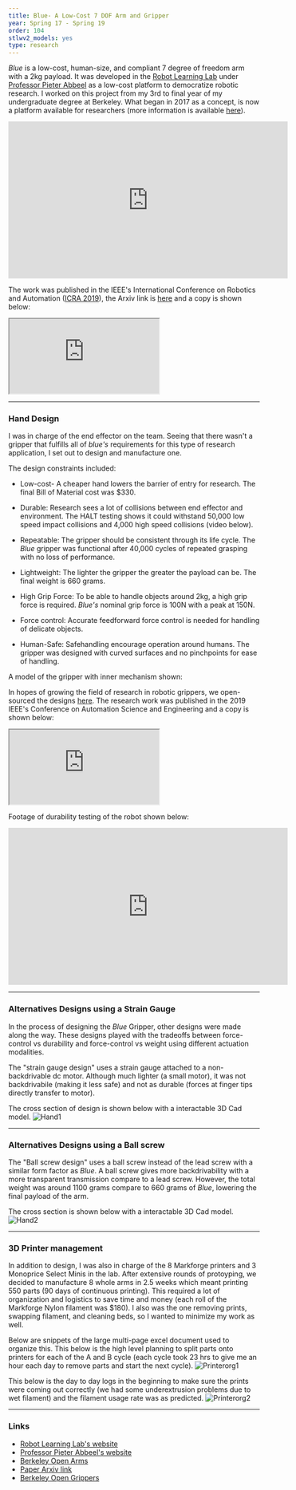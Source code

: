 ```yaml
---
title: Blue- A Low-Cost 7 DOF Arm and Gripper
year: Spring 17 - Spring 19
order: 104
stlwv2_models: yes
type: research
---
```


*Blue* is a low-cost, human-size, and compliant 7 degree of freedom arm with a 2kg payload.
It was developed in the [Robot Learning Lab](http://rll.berkeley.edu/) under [Professor Pieter Abbeel](https://people.eecs.berkeley.edu/~pabbeel/) as a low-cost platform to democratize robotic research.
I worked on this project from my 3rd to final year of my undergraduate degree at Berkeley.
What began in 2017 as a concept, is now a platform available for researchers (more information is available [here](https://www.berkeleyopenarms.org/)).

<iframe width="560" height="315" src="https://www.youtube.com/embed/RCQNIgySaYw" frameborder="0" allow="accelerometer; autoplay; encrypted-media; gyroscope; picture-in-picture" allowfullscreen></iframe>

The work was published in the IEEE's International Conference on Robotics and Automation ([ICRA 2019](https://www.icra2019.org/)), the Arxiv link is [here](https://arxiv.org/abs/1904.03815) and a copy is shown below: 
<iframe src="https://drive.google.com/file/d/1BF0iX-mr0g-xxwFFcOnAoNCMtre2P8h1/preview"></iframe>

<!--
A model of the arm:
<div class="stlwv2-model" data-model-url="/website/assets/models/longboard_remote.stl"></div>
 find and make stl -->

---
### Hand Design

I was in charge of the end effector on the team.
Seeing that there wasn't a gripper that fulfills all of *blue's* requirements for this type of research application, I set out to design and manufacture one.

The design constraints included:


- Low-cost- 
A cheaper hand lowers the barrier of entry for research. The final Bill of Material cost was $330.

- Durable: 
Research sees a lot of collisions between end effector and environment. The HALT testing shows it could withstand 50,000 low speed impact collisions and 4,000 high speed collisions (video below).

- Repeatable:
The gripper should be consistent through its life cycle. The *Blue* gripper was functional after 40,000 cycles of repeated grasping with no loss of performance.

- Lightweight:
The lighter the gripper the greater the payload can be. The final weight is 660 grams.

- High Grip Force:
To be able to handle objects around 2kg, a high grip force is required. *Blue's* nominal grip force is 100N with a peak at 150N.

- Force control:
Accurate feedforward force control is needed for handling of delicate objects.

- Human-Safe:
Safehandling encourage operation around humans. The gripper was designed with curved surfaces and no pinchpoints for ease of handling.


A model of the gripper with inner mechanism shown:
<div class="stlwv2-model" data-model-url="/website/assets/models/BlueHandCompressed.STL"></div>
<!-- find and make stl -->


In hopes of growing the field of research in robotic grippers, we open-sourced the designs [here](https://berkeleyopengrippers.github.io/).
The research work was published in the 2019 IEEE's Conference on Automation Science and Engineering and a copy is shown below:
<iframe src="https://drive.google.com/file/d/1LC0DirgkaY__70R6G0JBzAUYHXj9ZpEU/preview"></iframe>

Footage of durability testing of the robot shown below:
<iframe width="560" height="315" src="https://www.youtube.com/embed/3JgtpOue68Y" frameborder="0" allow="accelerometer; autoplay; encrypted-media; gyroscope; picture-in-picture" allowfullscreen></iframe>

---
### Alternatives Designs using a Strain Gauge


In the process of designing the *Blue* Gripper, other designs were made along the way.
These designs played with the tradeoffs between force-control vs durability and force-control vs weight using different actuation modalities.

The "strain gauge design" uses a strain gauge attached to a non-backdrivable dc motor.
Although much lighter (a small motor), it was not backdrivabile (making it less safe) and not as durable (forces at finger tips directly transfer to motor).

The cross section of design is shown below with a interactable 3D Cad model.
![Hand1](/website/assets/images/04Hand1.jpg)
<div class="stlwv2-model" data-model-url="/website/assets/models/StrainHand.STL"></div>
<!-- find and make stl -->

---
### Alternatives Designs using a Ball screw


The "Ball screw design" uses a ball screw instead of the lead screw with a similar form factor as *Blue*.
A ball screw gives more backdrivability with a more transparent transmission compare to a lead screw.
However, the total weight was around 1100 grams compare to 660 grams of *Blue*, lowering the final payload of the arm.

The cross section is shown below with a interactable 3D Cad model.
![Hand2](/website/assets/images/04Hand2.jpg)
<div class="stlwv2-model" data-model-url="/website/assets/models/BallScrewHandGood.STL"></div>
<!-- find and make stl -->

---
### 3D Printer management

In addition to design, I was also in charge of the 8 Markforge printers and 3 Monoprice Select Minis in the lab.
After extensive rounds of protoyping, we decided to manufacture 8 whole arms in 2.5 weeks which meant printing 550 parts (90 days of continuous printing).
This required a lot of organization and logistics to save time and money (each roll of the Markforge Nylon filament was $180). 
I also was the one removing prints, swapping filament, and cleaning beds, so I wanted to minimize my work as well.

Below are snippets of the large multi-page excel document used to organize this. 
This below is the high level planning to split parts onto printers for each of the A and B cycle (each cycle took 23 hrs to give me an hour each day to remove parts and start the next cycle).
![Printerorg1](/website/assets/images/04PrinterOrg1.png)

This below is the day to day logs in the beginning to make sure the prints were coming out correctly (we had some underextrusion problems due to wet filament) and the filament usage rate was as predicted.
![Printerorg2](/website/assets/images/04PrinterOrg2.png)


---

### Links

- [Robot Learning Lab's website](http://rll.berkeley.edu/)
- [Professor Pieter Abbeel's website](https://people.eecs.berkeley.edu/~pabbeel/)
- [Berkeley Open Arms](https://www.berkeleyopenarms.org/)
- [Paper Arxiv link](https://arxiv.org/abs/1904.03815)
- [Berkeley Open Grippers](https://berkeleyopengrippers.github.io/)

